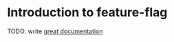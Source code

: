 # Introduction to feature-flag

TODO: write [great documentation](http://jacobian.org/writing/what-to-write/)
